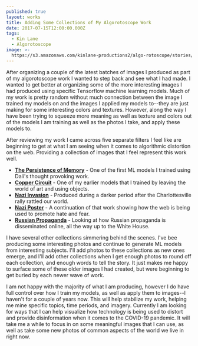 ```yaml
---
published: true
layout: works
title: Adding Some Collections of My Algorotoscope Work
date: 2017-07-15T12:00:00.000Z
tags:
  - Kin Lane
  - Algorotoscope
image: >-
  https://s3.amazonaws.com/kinlane-productions2/algo-rotoscope/stories/markets/feed-the-people-economics.jpg
---
```

After organizing a couple of the latest batches of images I produced as part of my algorotoscope work I wanted to step back and see what I had made. I wanted to get better at organizing some of the more interesting images I had produced using specific Tensorflow machine learning models. Much of my work is pretty random without much connection between the image I trained my models on and the images I applied my models to--they are just making for some interesting colors and textures. However, along the way I have been trying to squeeze more meaning as well as texture and colors out of the models I am training as well as the photos I take, and apply these models to.

After reviewing my work I came across five separate filters I feel like are beginning to get at what I am seeing when it comes to algorithmic distortion on the web. Providing a collection of images that I feel represent this work well.

- [**The Persistence of Memory**](http://algorithmic.rotoscope.work/collections/the-persistence-of-memory/) - One of the first ML models I trained using Dali's thought provoking work.
- [**Copper Circuit**](http://algorithmic.rotoscope.work/collections/copper-circuit/) - One of my earlier models that I trained by leaving the world of art and using objects.
- [**Nazi Invasion**](http://algorithmic.rotoscope.work/collections/nazi-invasion/) - Produced during a darker period after the Charlottesville rally rattled our world.
- [**Nazi Poster**](http://algorithmic.rotoscope.work/collections/nazi-poster/) - A continuation of that work showing how the web is being used to promote hate and fear.
- [**Russian Propaganda**](http://algorithmic.rotoscope.work/collections/russian-propaganda/) - Looking at how Russian propaganda is disseminated online, all the way up to the White House.

I have several other collections simmering behind the scenes. I've bee producing some interesting photos and continue to generate ML models from interesting subjects.  I'll add photos to these collections as new ones emerge, and I'll add other collections when I get enough photos to round off each collection, and enough words to tell the story. It just makes me happy to surface some of these older images I had created, but were beginning to get buried by each newer wave of work.

I am not happy with the majority of what I am producing, however I do have full control over how I train my models, as well as apply them to images--I haven't for a couple of years now. This will help stabilize my work, helping me mine specific topics, time periods, and imagery. Currently I am looking for ways that I can help visualize how technology is being used to distort and provide disinformation when it comes to the COVID-19 pandemic. It will take me a while to focus in on some meaningful images that I can use, as well as take some new photos of common aspects of the world we live in right now.
